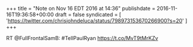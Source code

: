 +++
title = "Note on Nov 16 EDT 2016 at 14:36"
publishdate = 2016-11-16T19:36:58+00:00
draft = false
syndicated = [ 'https://twitter.com/chrisjohndeluca/status/798973153670266900?s=20' ]
+++

RT @FullFrontalSamB: #TellPaulRyan https://t.co/MvT9tMrKZv
